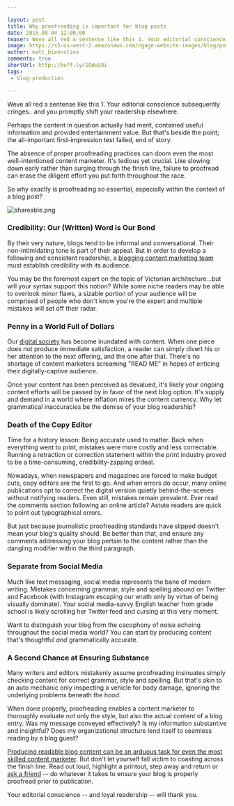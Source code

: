 ```yaml
---

layout: post
title: Why proofreading is important for blog posts
date: 2015-09-04 12:00:00
teaser: Weve all red a sentense like this 1. Your editorial conscience subsequently cringes...and you promptly shift your readership elsewhere.
image: https://s3-us-west-2.amazonaws.com/ngage-website-images/blog/post-images/why-proofreading-is-important.jpg
author: matt_bixenstine
comments: true
shortUrl: http://buff.ly/1OdwSOi
tags:
 - blog-production

---
```


Weve all red a sentense like this 1. Your editorial conscience subsequently cringes...and you promptly shift your readership elsewhere.

Perhaps the content in question actually had merit, contained useful information and provided entertainment value. But that's beside the point; the all-important first-impression test failed, end of story.

The absence of proper proofreading practices can doom even the most well-intentioned content marketer. It's tedious yet crucial. Like slowing down early rather than surging through the finish line, failure to proofread can erase the diligent effort you put forth throughout the race.


So why exactly is proofreading so essential, especially within the context of a blog post?

![shareable.png](https://ucarecdn.com/89c98f14-33b2-4160-8370-0ce3ac1cabfc/)

### Credibility: Our (Written) Word is Our Bond
By their very nature, blogs tend to be informal and conversational. Their non-intimidating tone is part of their appeal. But in order to develop a following and consistent readership, a [blogging content marketing team](/2015/04/01/how-to-build-and-manage-distributed-writing-team/) must establish credibility with its audience.

You may be the foremost expert on the topic of Victorian architecture...but will your syntax support this notion? While some niche readers may be able to overlook minor flaws, a sizable portion of your audience will be comprised of people who don't know you're the expert and multiple mistakes will set off their radar.

### Penny in a World Full of Dollars
Our [digital society](/2015/03/17/why-you-should-embrace-agile-content/) has become inundated with content. When one piece does not produce immediate satisfaction, a reader can simply divert his or her attention to the next offering, and the one after that. There's no shortage of content marketers screaming "READ ME" in hopes of enticing their digitally-captive audience.

Once your content has been perceived as devalued, it's likely your ongoing content efforts will be passed by in favor of the next blog option. It's supply and demand in a world where inflation mires the content currency. Why let grammatical inaccuracies be the demise of your blog readership?

### Death of the Copy Editor
Time for a history lesson: Being accurate used to matter. Back when everything went to print, mistakes were more costly and less correctable. Running a retraction or correction statement within the print industry proved to be a time-consuming, credibility-zapping ordeal.

Nowadays, when newspapers and magazines are forced to make budget cuts, copy editors are the first to go. And when errors do occur, many online publications opt to correct the digital version quietly behind-the-scenes without notifying readers. Even still, mistakes remain prevalent. Ever read the comments section following an online article? Astute readers are quick to point out typographical errors.

But just because journalistic proofreading standards have slipped doesn't mean your blog's quality should. Be better than that, and ensure any comments addressing your blog pertain to the content rather than the dangling modifier within the third paragraph.

### Separate from Social Media
Much like text messaging, social media represents the bane of modern writing. Mistakes concerning grammar, style and spelling abound on Twitter and Facebook (with Instagram escaping our wrath only by virtue of being visually dominate). Your social media-savvy English teacher from grade school is likely scrolling her Twitter feed and cursing at this very moment.

Want to distinguish your blog from the cacophony of noise echoing throughout the social media world? You can start by producing content that's thoughtful *and* grammatically accurate.

### A Second Chance at Ensuring Substance
Many writers and editors mistakenly assume proofreading insinuates simply checking content for correct grammar, style and spelling. But that's akin to an auto mechanic only inspecting a vehicle for body damage, ignoring the underlying problems beneath the hood.

When done properly, proofreading enables a content marketer to thoroughly evaluate not only the style, but also the actual content of a blog entry. Was my message conveyed effectively? Is my information substantive and insightful? Does my organizational structure lend itself to seamless reading by a blog guest?

[Producing readable blog content can be an arduous task for even the most skilled content marketer](/2015/03/12/how-to-audit-content/). But don't let yourself fall victim to coasting across the finish line. Read out loud, highlight a printout, step away and return or [ask a friend](http://blog.beegit.com/platform/2014/10/27/using-beegit-to-build-better-content/) -- do whatever it takes to ensure your blog is properly proofread prior to publication.

Your editorial conscience -- and loyal readership -- will thank you.
